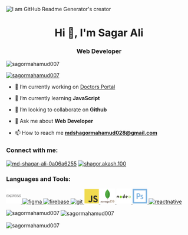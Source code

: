
![I am GitHub Readme Generator's creator](https://media-exp1.licdn.com/dms/image/D5616AQFxC8-dSbChFg/profile-displaybackgroundimage-shrink_350_1400/0/1670484418274?e=1676505600&v=beta&t=vQSD7MwR50G9rWRtTXOzCpmf6M3CTKx5totJn4kecUE)
<h1 align="center">Hi 👋, I'm Sagar Ali</h1>
<h3 align="center">Web Developer</h3>

<p align="left"> <img src="https://github.com/sagormahamud007" alt="sagormahamud007" /> </p>

<p align="left"> <a href="https://github.com/ryo-ma/github-profile-trophy"><img src="https://github-profile-trophy.vercel.app/?username=sagormahamud007" alt="sagormahamud007" /></a> </p>

- 🔭 I’m currently working on [Doctors Portal](https://github.com/sagormahamud007/Doctors-portal)

- 🌱 I’m currently learning **JavaScript**

- 👯 I’m looking to collaborate on **Github**

- 💬 Ask me about **Web Developer**

- 📫 How to reach me **mdshagormahamud028@gmail.com**

<h3 align="left">Connect with me:</h3>
<p align="left">
<a href="https://linkedin.com/in/md-shagar-ali-0a06a6255" target="blank"><img align="center" src="https://raw.githubusercontent.com/rahuldkjain/github-profile-readme-generator/master/src/images/icons/Social/linked-in-alt.svg" alt="md-shagar-ali-0a06a6255" height="30" width="40" /></a>
<a href="https://fb.com/shagor.akash.100" target="blank"><img align="center" src="https://raw.githubusercontent.com/rahuldkjain/github-profile-readme-generator/master/src/images/icons/Social/facebook.svg" alt="shagor.akash.100" height="30" width="40" /></a>
</p>

<h3 align="left">Languages and Tools:</h3>
<p align="left"> <a href="https://expressjs.com" target="_blank" rel="noreferrer"> <img src="https://raw.githubusercontent.com/devicons/devicon/master/icons/express/express-original-wordmark.svg" alt="express" width="40" height="40"/> </a> <a href="https://www.figma.com/" target="_blank" rel="noreferrer"> <img src="https://www.vectorlogo.zone/logos/figma/figma-icon.svg" alt="figma" width="40" height="40"/> </a> <a href="https://firebase.google.com/" target="_blank" rel="noreferrer"> <img src="https://www.vectorlogo.zone/logos/firebase/firebase-icon.svg" alt="firebase" width="40" height="40"/> </a> <a href="https://git-scm.com/" target="_blank" rel="noreferrer"> <img src="https://www.vectorlogo.zone/logos/git-scm/git-scm-icon.svg" alt="git" width="40" height="40"/> </a> <a href="https://developer.mozilla.org/en-US/docs/Web/JavaScript" target="_blank" rel="noreferrer"> <img src="https://raw.githubusercontent.com/devicons/devicon/master/icons/javascript/javascript-original.svg" alt="javascript" width="40" height="40"/> </a> <a href="https://www.mongodb.com/" target="_blank" rel="noreferrer"> <img src="https://raw.githubusercontent.com/devicons/devicon/master/icons/mongodb/mongodb-original-wordmark.svg" alt="mongodb" width="40" height="40"/> </a> <a href="https://nodejs.org" target="_blank" rel="noreferrer"> <img src="https://raw.githubusercontent.com/devicons/devicon/master/icons/nodejs/nodejs-original-wordmark.svg" alt="nodejs" width="40" height="40"/> </a> <a href="https://www.photoshop.com/en" target="_blank" rel="noreferrer"> <img src="https://raw.githubusercontent.com/devicons/devicon/master/icons/photoshop/photoshop-line.svg" alt="photoshop" width="40" height="40"/> </a> <a href="https://reactnative.dev/" target="_blank" rel="noreferrer"> <img src="https://reactnative.dev/img/header_logo.svg" alt="reactnative" width="40" height="40"/> </a> </p>

<p><img align="left" src="https://github-readme-stats.vercel.app/api/top-langs?username=sagormahamud007&show_icons=true&locale=en&layout=compact" alt="sagormahamud007" /></p>

<p>&nbsp;<img align="center" src="https://github-readme-stats.vercel.app/api?username=sagormahamud007&show_icons=true&locale=en" alt="sagormahamud007" /></p>

<p><img align="center" src="https://github-readme-streak-stats.herokuapp.com/?user=sagormahamud007&" alt="sagormahamud007" /></p>
